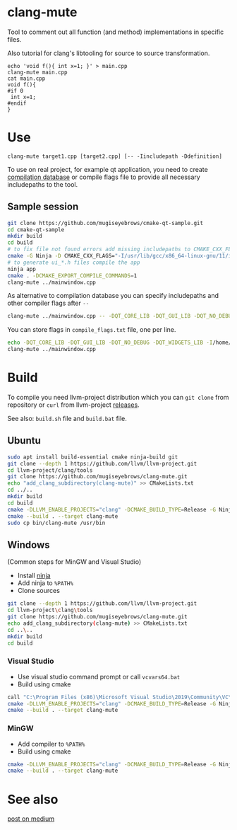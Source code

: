 # clang-mute

Tool to comment out all function (and method) implementations in specific files.

Also tutorial for clang's libtooling for source to source transformation.

```
echo 'void f(){ int x=1; }' > main.cpp
clang-mute main.cpp 
cat main.cpp
void f(){
#if 0
 int x=1; 
#endif
}
```


# Use

```
clang-mute target1.cpp [target2.cpp] [-- -Iincludepath -Ddefinition]
```

To use on real project, for example qt application, you need to create [compilation database](https://clang.llvm.org/docs/JSONCompilationDatabase.html) or compile flags file to provide all necessary includepaths to the tool.

## Sample session

```bash
git clone https://github.com/mugiseyebrows/cmake-qt-sample.git
cd cmake-qt-sample
mkdir build
cd build
# to fix file not found errors add missing includepaths to CMAKE_CXX_FLAGS variable
cmake -G Ninja -D CMAKE_CXX_FLAGS="-I/usr/lib/gcc/x86_64-linux-gnu/11/include" ..
# to generate ui_*.h files compile the app
ninja app
cmake . -DCMAKE_EXPORT_COMPILE_COMMANDS=1
clang-mute ../mainwindow.cpp
```

As alternative to compilation database you can specify includepaths and other compiler flags after `--`

```bash
clang-mute ../mainwindow.cpp -- -DQT_CORE_LIB -DQT_GUI_LIB -DQT_NO_DEBUG -DQT_WIDGETS_LIB -I/home/overloop/cmake-qt-sample/build -I/home/overloop/cmake-qt-sample -I/home/overloop/cmake-qt-sample/build/app_autogen/include -isystem /usr/include/x86_64-linux-gnu/qt5 -isystem /usr/include/x86_64-linux-gnu/qt5/QtWidgets -isystem /usr/include/x86_64-linux-gnu/qt5/QtGui -isystem /usr/include/x86_64-linux-gnu/qt5/QtCore -isystem /usr/lib/x86_64-linux-gnu/qt5/mkspecs/linux-g++ -I/usr/lib/gcc/x86_64-linux-gnu/11/include -fPIC
```

You can store flags in `compile_flags.txt` file, one per line.

```bash
echo -DQT_CORE_LIB -DQT_GUI_LIB -DQT_NO_DEBUG -DQT_WIDGETS_LIB -I/home/overloop/cmake-qt-sample/build -I/home/overloop/cmake-qt-sample -I/home/overloop/cmake-qt-sample/build/app_autogen/include -isystem /usr/include/x86_64-linux-gnu/qt5 -isystem /usr/include/x86_64-linux-gnu/qt5/QtWidgets -isystem /usr/include/x86_64-linux-gnu/qt5/QtGui -isystem /usr/include/x86_64-linux-gnu/qt5/QtCore -isystem /usr/lib/x86_64-linux-gnu/qt5/mkspecs/linux-g++ -I/usr/lib/gcc/x86_64-linux-gnu/11/include -fPIC | tr ' ' '\n' > compile_flags.txt
clang-mute ../mainwindow.cpp
```

# Build

To compile you need llvm-project distribution which you can `git clone` from repository or `curl` from llvm-project [releases](https://github.com/llvm/llvm-project/releases).

See also: `build.sh` file and `build.bat` file.

## Ubuntu

```bash
sudo apt install build-essential cmake ninja-build git
git clone --depth 1 https://github.com/llvm/llvm-project.git
cd llvm-project/clang/tools
git clone https://github.com/mugiseyebrows/clang-mute.git
echo "add_clang_subdirectory(clang-mute)" >> CMakeLists.txt
cd ../..
mkdir build
cd build
cmake -DLLVM_ENABLE_PROJECTS="clang" -DCMAKE_BUILD_TYPE=Release -G Ninja ../llvm
cmake --build . --target clang-mute
sudo cp bin/clang-mute /usr/bin
```

## Windows

(Common steps for MinGW and Visual Studio)
- Install [ninja](https://ninja-build.org/)
- Add ninja to `%PATH%`
- Clone sources

```bash
git clone --depth 1 https://github.com/llvm/llvm-project.git
cd llvm-project\clang\tools
git clone https://github.com/mugiseyebrows/clang-mute.git
echo add_clang_subdirectory(clang-mute) >> CMakeLists.txt
cd ..\..
mkdir build
cd build
```

### Visual Studio

- Use visual studio command prompt or call `vcvars64.bat`
- Build using cmake

```bash
call "C:\Program Files (x86)\Microsoft Visual Studio\2019\Community\VC\Auxiliary\Build\vcvars64.bat"
cmake -DLLVM_ENABLE_PROJECTS="clang" -DCMAKE_BUILD_TYPE=Release -G Ninja ../llvm
cmake --build . --target clang-mute
```

### MinGW

- Add compiler to `%PATH%`
- Build using cmake

```bash
cmake -DLLVM_ENABLE_PROJECTS="clang" -DCMAKE_BUILD_TYPE=Release -G Ninja -D CMAKE_C_COMPILER=gcc -D CMAKE_CXX_COMPILER=g++ ../llvm
cmake --build . --target clang-mute
```

# See also

[post on medium](https://medium.com/@mugiseyebrows/source-to-source-transformation-using-transformers-in-clang-b6507a191ca4)